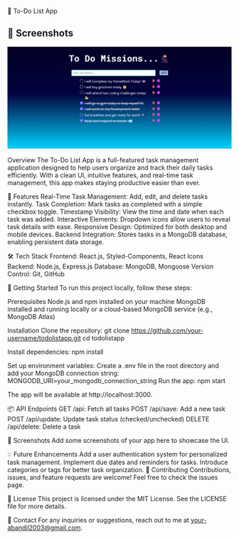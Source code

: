 📝 To-Do List App
## 🎨 Screenshots

![Home Screen](./todolist/public/To-Do-List.png)

Overview
The To-Do List App is a full-featured task management application designed to help users organize and track their daily tasks efficiently. With a clean UI, intuitive features, and real-time task management, this app makes staying productive easier than ever.

🎯 Features
Real-Time Task Management: Add, edit, and delete tasks instantly.
Task Completion: Mark tasks as completed with a simple checkbox toggle.
Timestamp Visibility: View the time and date when each task was added.
Interactive Elements: Dropdown icons allow users to reveal task details with ease.
Responsive Design: Optimized for both desktop and mobile devices.
Backend Integration: Stores tasks in a MongoDB database, enabling persistent data storage.

🛠️ Tech Stack
Frontend: React.js, Styled-Components, React Icons
Backend: Node.js, Express.js
Database: MongoDB, Mongoose
Version Control: Git, GitHub

🚀 Getting Started
To run this project locally, follow these steps:

Prerequisites
Node.js and npm installed on your machine
MongoDB installed and running locally or a cloud-based MongoDB service (e.g., MongoDB Atlas)

Installation
Clone the repository:
git clone https://github.com/your-username/todolistapp.git
cd todolistapp

Install dependencies:
npm install

Set up environment variables:
Create a .env file in the root directory and add your MongoDB connection string:
MONGODB_URI=your_mongodb_connection_string
Run the app:
npm start

The app will be available at http://localhost:3000.

📦 API Endpoints
GET /api: Fetch all tasks
POST /api/save: Add a new task
POST /api/update: Update task status (checked/unchecked)
DELETE /api/delete: Delete a task

🎨 Screenshots
Add some screenshots of your app here to showcase the UI.

💡 Future Enhancements
Add a user authentication system for personalized task management.
Implement due dates and reminders for tasks.
Introduce categories or tags for better task organization.
🤝 Contributing
Contributions, issues, and feature requests are welcome! Feel free to check the issues page.

📄 License
This project is licensed under the MIT License. See the LICENSE file for more details.

📧 Contact
For any inquiries or suggestions, reach out to me at your-abandil2003@gmail.com.
